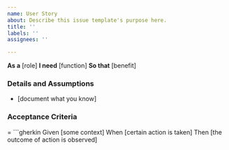 ```yaml
---
name: User Story
about: Describe this issue template's purpose here.
title: ''
labels: ''
assignees: ''

---
```


**As a** [role] 
 **I need** [function] 
 **So that** [benefit] 

 ### Details and Assumptions
 * [document what you know]
 
 ### Acceptance Criteria 

= ```gherkin
Given [some context]
When [certain action is taken]
Then [the outcome of action is observed]
